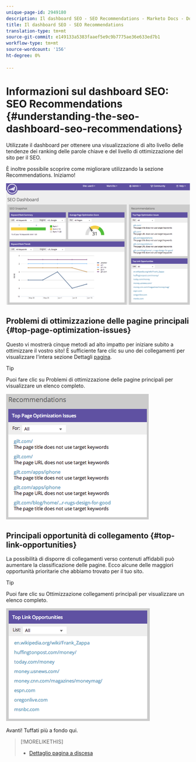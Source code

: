 ```yaml
---
unique-page-id: 2949180
description: Il dashboard SEO - SEO Recommendations - Marketo Docs - Documentazione prodotto
title: Il dashboard SEO - SEO Recommendations
translation-type: tm+mt
source-git-commit: e149133a5383faaef5e9c9b7775ae36e633ed7b1
workflow-type: tm+mt
source-wordcount: '156'
ht-degree: 0%

---
```



# Informazioni sul dashboard SEO: SEO Recommendations {#understanding-the-seo-dashboard-seo-recommendations}

Utilizzate il dashboard per ottenere una visualizzazione di alto livello delle tendenze dei ranking delle parole chiave e del livello di ottimizzazione del sito per il SEO.

È inoltre possibile scoprire come migliorare utilizzando la sezione Recommendations. Iniziamo!

![](assets/image2014-9-17-21-3a39-3a57.png)

## Problemi di ottimizzazione delle pagine principali {#top-page-optimization-issues}

Questo vi mostrerà cinque metodi ad alto impatto per iniziare subito a ottimizzare il vostro sito! È sufficiente fare clic su uno dei collegamenti per visualizzare l&#39;intera sezione Dettagli [pagina](../../../../product-docs/additional-apps/seo/pages/seo-using-the-page-detail-drill-down.md).

>[!TIP]
>
>Puoi fare clic su Problemi di ottimizzazione delle pagine principali per visualizzare un elenco completo.

![](assets/image2014-9-17-21-3a40-3a52.png)

## Principali opportunità di collegamento {#top-link-opportunities}

La possibilità di disporre di collegamenti verso contenuti affidabili può aumentare la classificazione delle pagine. Ecco alcune delle maggiori opportunità prioritarie che abbiamo trovato per il tuo sito.

>[!TIP]
>
>Puoi fare clic su Ottimizzazione collegamenti principali per visualizzare un elenco completo.

![](assets/image2014-9-17-21-3a41-3a17.png)

Avanti! Tuffati più a fondo qui.

>[!MORELIKETHIS]
>
>* [Dettaglio pagina a discesa](../../../../product-docs/additional-apps/seo/pages/seo-using-the-page-detail-drill-down.md)

